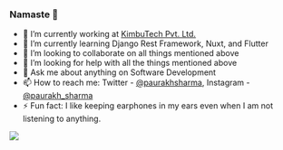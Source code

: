 ### Namaste 🙏

- 🔭 I’m currently working at [KimbuTech Pvt. Ltd.](https://kimbutech.com/)
- 🌱 I’m currently learning Django Rest Framework, Nuxt, and Flutter
- 👯 I’m looking to collaborate on all things mentioned above
- 🤔 I’m looking for help with all the things mentioned above
- 💬 Ask me about anything on Software Development
- 📫 How to reach me: Twitter - [@paurakhsharma](https://www.twitter.com/paurakhsharma), Instagram - [@paurakh_sharma](https://www.instagram.com/paurakh_sharma/)
- ⚡ Fun fact: I like keeping earphones in my ears even when I am not listening to anything.

<img src="https://github-readme-stats.vercel.app/api?username=paurakhsharma&&show_icons=true&title_color=ffffff&icon_color=bb2acf&text_color=daf7dc&bg_color=e83640" />
